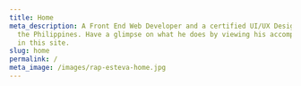 ```yaml
---
title: Home
meta_description: A Front End Web Developer and a certified UI/UX Designer in
  the Philippines. Have a glimpse on what he does by viewing his accomplishments
  in this site.
slug: home
permalink: /
meta_image: /images/rap-esteva-home.jpg
---
```

